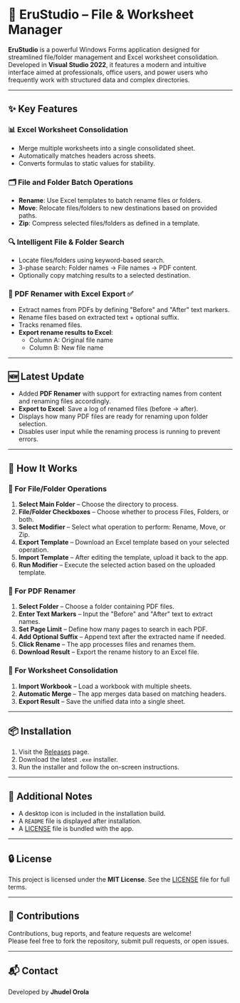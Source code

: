 # 📁 EruStudio – File & Worksheet Manager

**EruStudio** is a powerful Windows Forms application designed for streamlined file/folder management and Excel worksheet consolidation. Developed in **Visual Studio 2022**, it features a modern and intuitive interface aimed at professionals, office users, and power users who frequently work with structured data and complex directories.

---

## ✨ Key Features

### 📊 Excel Worksheet Consolidation
- Merge multiple worksheets into a single consolidated sheet.
- Automatically matches headers across sheets.
- Converts formulas to static values for stability.

### 🗂 File and Folder Batch Operations
- **Rename**: Use Excel templates to batch rename files or folders.
- **Move**: Relocate files/folders to new destinations based on provided paths.
- **Zip**: Compress selected files/folders as defined in a template.

### 🔍 Intelligent File & Folder Search
- Locate files/folders using keyword-based search.
- 3-phase search: Folder names → File names → PDF content.
- Optionally copy matching results to a selected destination.

### 📝 PDF Renamer with Excel Export ✅
- Extract names from PDFs by defining "Before" and "After" text markers.
- Rename files based on extracted text + optional suffix.
- Tracks renamed files.
- **Export rename results to Excel**:
  - Column A: Original file name
  - Column B: New file name

---

## 🆕 Latest Update

- Added **PDF Renamer** with support for extracting names from content and renaming files accordingly.
- **Export to Excel**: Save a log of renamed files (before → after).
- Displays how many PDF files are ready for renaming upon folder selection.
- Disables user input while the renaming process is running to prevent errors.

---

## 🧰 How It Works

### 🔧 For File/Folder Operations
1. **Select Main Folder** – Choose the directory to process.
2. **File/Folder Checkboxes** – Choose whether to process Files, Folders, or both.
3. **Select Modifier** – Select what operation to perform: Rename, Move, or Zip.
4. **Export Template** – Download an Excel template based on your selected operation.
5. **Import Template** – After editing the template, upload it back to the app.
6. **Run Modifier** – Execute the selected action based on the uploaded template.

### 📝 For PDF Renamer
1. **Select Folder** – Choose a folder containing PDF files.
2. **Enter Text Markers** – Input the "Before" and "After" text to extract names.
3. **Set Page Limit** – Define how many pages to search in each PDF.
4. **Add Optional Suffix** – Append text after the extracted name if needed.
5. **Click Rename** – The app processes files and renames them.
6. **Download Result** – Export the rename history to an Excel file.

### 📑 For Worksheet Consolidation
1. **Import Workbook** – Load a workbook with multiple sheets.
2. **Automatic Merge** – The app merges data based on matching headers.
3. **Export Result** – Save the unified data into a single sheet.

---

## 📦 Installation

1. Visit the [Releases](https://github.com/jhudel26/EruStudio/releases/tag/V.0.1.3) page.
2. Download the latest `.exe` installer.
3. Run the installer and follow the on-screen instructions.

---

## 🧾 Additional Notes

- A desktop icon is included in the installation build.
- A `README` file is displayed after installation.
- A [LICENSE](https://github.com/jhudel26/EruStudio/blob/master/LICENSE.txt) file is bundled with the app.

---

## 🔒 License

This project is licensed under the **MIT License**. See the [LICENSE](https://github.com/jhudel26/EruStudio/blob/master/LICENSE.txt) file for full terms.

---

## 🤝 Contributions

Contributions, bug reports, and feature requests are welcome!  
Please feel free to fork the repository, submit pull requests, or open issues.

---

## 📬 Contact

Developed by **Jhudel Orola**  

